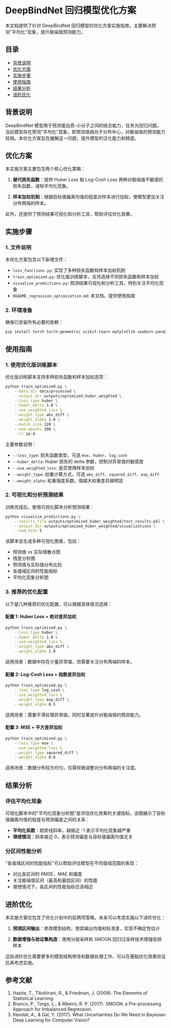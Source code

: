 # DeepBindNet 回归模型优化方案

本文档提供了针对 DeepBindNet 回归模型的优化方案实施指南，主要解决预测"平均化"现象，提升极端值预测能力。

## 目录

- [背景说明](#背景说明)
- [优化方案](#优化方案)
- [实施步骤](#实施步骤)
- [使用指南](#使用指南)
- [结果分析](#结果分析)
- [进阶优化](#进阶优化)

## 背景说明

DeepBindNet 模型用于预测蛋白质-小分子之间的结合能力，任务为回归问题。当前模型存在预测"平均化"现象，即预测值趋向于分布中心，对极端值的预测能力较弱。本优化方案旨在缓解这一问题，提升模型的泛化能力和精度。

## 优化方案

本实施方案主要包含两个核心优化策略：

1. **替代损失函数**：提供 Huber Loss 和 Log-Cosh Loss 两种对极端值不敏感的损失函数，减轻平均化现象。

2. **样本加权机制**：根据目标值偏离均值的程度对样本进行加权，使模型更加关注分布两端的样本。

此外，还提供了预测结果可视化和分析工具，帮助评估优化效果。

## 实施步骤

### 1. 文件说明

本优化方案包含以下新增文件：

- `loss_functions.py`: 实现了多种损失函数和样本加权机制
- `train_optimized.py`: 优化版训练脚本，支持选择不同损失函数和样本加权
- `visualize_predictions.py`: 预测结果可视化和分析工具，特别关注平均化现象
- `README_regression_optimization.md`: 本文档，提供使用指南

### 2. 环境准备

确保已安装所有必要的依赖：

```bash
pip install torch torch-geometric scikit-learn matplotlib seaborn pandas scipy
```

## 使用指南

### 1. 使用优化版训练脚本

优化版训练脚本支持多种损失函数和样本加权选项：

```bash
python train_optimized.py \
    --data_dir data/processed \
    --output_dir outputs/optimized_huber_weighted \
    --loss_type huber \
    --huber_delta 1.0 \
    --use_weighted_loss \
    --weight_type abs_diff \
    --weight_alpha 1.0 \
    --batch_size 128 \
    --num_epochs 200 \
    --lr 1e-4
```

主要参数说明：

- `--loss_type`: 损失函数类型，可选 `mse`、`huber`、`log_cosh`
- `--huber_delta`: Huber 损失的 delta 参数，控制对异常值的敏感度
- `--use_weighted_loss`: 是否使用样本加权
- `--weight_type`: 权重计算方式，可选 `abs_diff`、`squared_diff`、`exp_diff`
- `--weight_alpha`: 权重强度系数，值越大权重差异越明显

### 2. 可视化和分析预测结果

训练完成后，使用可视化脚本分析预测结果：

```bash
python visualize_predictions.py \
    --results_file outputs/optimized_huber_weighted/test_results.pkl \
    --output_dir outputs/optimized_huber_weighted/visualizations \
    --num_bins 5
```

该脚本会生成多种可视化图表，包括：

- 预测值 vs 实际值散点图
- 残差分析图
- 预测值与实际值分布比较
- 各值域区间的性能指标
- 平均化现象分析图

### 3. 推荐的优化配置

以下是几种推荐的优化配置，可以根据具体情况选择：

#### 配置 1: Huber Loss + 绝对差异加权

```bash
python train_optimized.py \
    --loss_type huber \
    --huber_delta 1.0 \
    --use_weighted_loss \
    --weight_type abs_diff \
    --weight_alpha 1.0
```

适用场景：数据中存在少量异常值，但需要关注分布两端的样本。

#### 配置 2: Log-Cosh Loss + 指数差异加权

```bash
python train_optimized.py \
    --loss_type log_cosh \
    --use_weighted_loss \
    --weight_type exp_diff \
    --weight_alpha 0.5
```

适用场景：需要平滑处理异常值，同时显著提升对极端值的预测能力。

#### 配置 3: MSE + 平方差异加权

```bash
python train_optimized.py \
    --loss_type mse \
    --use_weighted_loss \
    --weight_type squared_diff \
    --weight_alpha 0.8
```

适用场景：数据分布较为均匀，仅需轻微调整对分布两端的关注度。

## 结果分析

### 评估平均化现象

可视化脚本中的"平均化现象分析图"是评估优化效果的关键指标。该图展示了目标值偏离均值的程度与预测偏差之间的关系：

- **平均化系数**：趋势线斜率，越接近 -1 表示平均化现象越严重
- **理想情况**：斜率接近 0，表示预测偏差与目标值偏离均值无关

### 分区间性能分析

"各值域区间的性能指标"可以帮助评估模型在不同值域范围的表现：

- 对比各区间的 RMSE、MAE 和偏差
- 关注极端值区间（最高和最低区间）的性能
- 理想情况下，各区间的性能指标应该相近

## 进阶优化

本实施方案仅包含了优化计划中的前两项策略。未来可以考虑实施以下进阶优化：

1. **预测区间输出**：修改模型结构，使其输出均值和标准差，实现不确定性估计

2. **数据增强与验证集构造**：使用分层采样和 SMOGN 回归过采样技术增强低频样本

这些进阶优化需要更多的模型结构修改和数据处理工作，可以在基础优化效果验证后再考虑实施。

## 参考文献

1. Hastie, T., Tibshirani, R., & Friedman, J. (2009). The Elements of Statistical Learning.
2. Branco, P., Torgo, L., & Ribeiro, R. P. (2017). SMOGN: a Pre-processing Approach for Imbalanced Regression.
3. Kendall, A., & Gal, Y. (2017). What Uncertainties Do We Need in Bayesian Deep Learning for Computer Vision?
